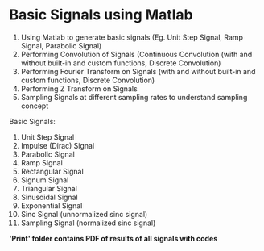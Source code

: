 # Basic Signals using Matlab
1. Using Matlab to generate basic signals (Eg. Unit Step Signal, Ramp Signal, Parabolic Signal)
2. Performing Convolution of Signals (Continuous Convolution (with and without built-in and custom functions, Discrete Convolution) 
3. Performing Fourier Transform on Signals (with and without built-in and custom functions, Discrete Convolution) 
4. Performing Z Transform on Signals
5. Sampling Signals at different sampling rates to understand sampling concept

Basic Signals:
1. Unit Step Signal
2. Impulse (Dirac) Signal
3. Parabolic Signal
4. Ramp Signal
5. Rectangular Signal
6. Signum Signal
7. Triangular Signal
8. Sinusoidal Signal
9. Exponential Signal
10. Sinc Signal (unnormalized sinc signal)
11. Sampling Signal (normalized sinc signal)

**'Print' folder contains PDF of results of all signals with codes**
